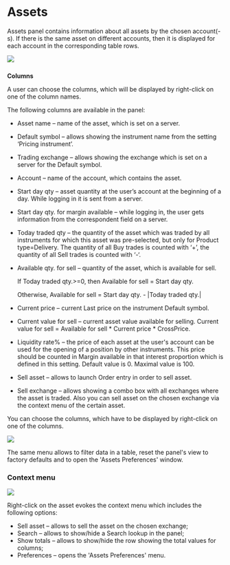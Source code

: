 # Assets

Assets panel contains information about all assets by the chosen account\(-s\). If there is the same asset on different accounts, then it is displayed for each account in the corresponding table rows.

![](../../../.gitbook/assets/assets2.png)

### **Columns**

A user can choose the columns, which will be displayed by right-click on one of the column names.

The following columns are available in the panel:

* Asset name – name of the asset, which is set on a server.
* Default symbol – allows showing the instrument name from the setting ‘Pricing instrument’.
* Trading exchange – allows showing the exchange which is set on a server for the Default symbol.
* Account – name of the account, which contains the asset.
* Start day qty – asset quantity at the user’s account at the beginning of a day. While logging in it is sent from a server.
* Start day qty. for margin available – while logging in, the user gets information from the correspondent field on a server.
* Today traded qty – the quantity of the asset which was traded by all instruments for which this asset was pre-selected, but only for Product type=Delivery. The quantity of all Buy trades is counted with ‘+’, the quantity of all Sell trades is counted with ‘-‘.
* Available qty. for sell – quantity of the asset, which is available for sell.

  If Today traded qty.&gt;=0, then Available for sell = Start day qty.

  Otherwise, Available for sell = Start day qty. - \|Today traded qty.\|

* Current price – current Last price on the instrument Default symbol.
* Current value for sell – current asset value available for selling. Current value for sell = Available for sell \* Current price \* CrossPrice.
* Liquidity rate% – the price of each asset at the user's account can be used for the opening of a position by other instruments. This price should be counted in Margin available in that interest proportion which is defined in this setting. Default value is 0. Maximal value is 100.
* Sell asset – allows to launch Order entry in order to sell asset.
* Sell exchange – allows showing a combo box with all exchanges where the asset is traded. Also you can sell asset on the chosen exchange via the context menu of the certain asset.

You can choose the columns, which have to be displayed by right-click on one of the columns.

![](../../../.gitbook/assets/mac-menu.png)

The same menu allows to filter data in a table, reset the panel's view to factory defaults and to open the 'Assets Preferences' window.

### **Context menu**

![](../../../.gitbook/assets/mac-new.png)

Right-click on the asset evokes the context menu which includes the following options:

* Sell asset – allows to sell the asset on the chosen exchange;
* Search – allows to show/hide a Search lookup in the panel;
* Show totals – allows to show/hide the row showing the total values for columns;
* Preferences – opens the 'Assets Preferences' menu.


